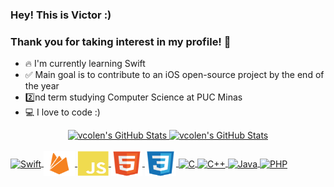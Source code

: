<h4 align="center">

### Hey! This is Victor :)

### Thank you for taking interest in my profile! 🥳

- :fire: I'm currently learning Swift 
- ✅ Main goal is to contribute to an iOS open-source project by the end of the year
- :two:nd term studying Computer Science at PUC Minas
- 💻 I love to code :)

<div align="center">
  <a href="https://github.com/vcolen">
  <img height="180em" alt="vcolen's GitHub Stats" src="https://github-readme-stats.vercel.app/api?username=vcolen&show_icons=true&count_private=true&bg_color=171717&title_color=DA0037&text_color=EDEDED&icon_color=DA0037" />
  <img height="180em" alt="vcolen's GitHub Stats" src="https://github-readme-stats.vercel.app/api/top-langs/?username=vcolen&layout=compact&show_icons=true&count_private=true&bg_color=171717&title_color=DA0037&text_color=EDEDED&icon_color=DA0037" />
</div>

<div style="display: inline_block"><br>
   <img align="center" alt="Swift" height="40" width="50" src="https://cdn.jsdelivr.net/gh/devicons/devicon/icons/swift/swift-original.svg"/>
   <img align="center" alt="Firebase" height="40" width="50" src="https://raw.githubusercontent.com/devicons/devicon/master/icons/firebase/firebase-plain.svg" />
   <img align="center" alt="JavaScript" height="40" width="50" src="https://raw.githubusercontent.com/devicons/devicon/master/icons/javascript/javascript-plain.svg">
   <img align="center" alt="html" height="40" width="50" src="https://raw.githubusercontent.com/devicons/devicon/master/icons/html5/html5-original.svg" />
   <img align="center" alt="css" height="40" width="50" src="https://raw.githubusercontent.com/devicons/devicon/master/icons/css3/css3-original.svg">
   <img align="center" alt="C" height="40" width="50" src="https://cdn.jsdelivr.net/gh/devicons/devicon/icons/c/c-original.svg" />
   <img align="center" alt="C++" height="40" width="50" src="https://cdn.jsdelivr.net/gh/devicons/devicon/icons/cplusplus/cplusplus-original.svg" />
   <img align="center" alt="Java" height="40" width="50" src="https://cdn.jsdelivr.net/gh/devicons/devicon/icons/java/java-original.svg" />
   <img align="center" alt="PHP" height="40" width="50" src="https://cdn.jsdelivr.net/gh/devicons/devicon/icons/php/php-original.svg"/>
</div>


